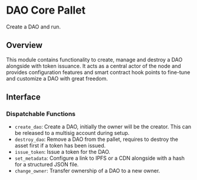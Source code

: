 # DAO Core Pallet

Create a DAO and run.

## Overview
This module contains functionality to create, manage and destroy a DAO alongside with token issuance.
It acts as a central actor of the node and provides configuration features and smart contract hook points
to fine-tune and customize a DAO with great freedom.

## Interface

### Dispatchable Functions
- `create_dao`: Create a DAO, initially the owner will be the creator. This can be released to a multisig account during setup.
- `destroy_dao`: Remove a DAO from the pallet, requires to destroy the asset first if a token has been issued.
- `issue_token`: Issue a token for the DAO.
- `set_metadata`: Configure a link to IPFS or a CDN alongside with a hash for a structured JSON file.
- `change_owner`: Transfer ownership of a DAO to a new owner.
